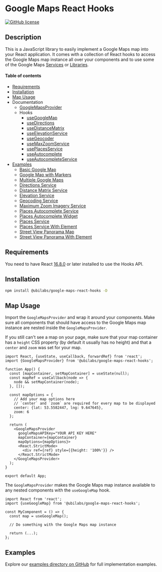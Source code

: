 # Google Maps React Hooks
[![GitHub license](https://img.shields.io/badge/license-MIT-green.svg)](https://github.com/ubilabs/google-maps-react-hooks/tree/main/LICENSE)

## Description

This is a JavaScript library to easily implement a Google Maps map into your React application. It comes with a collection of React hooks to access the Google Maps map instance all over your components and to use some of the Google Maps [Services](https://developers.google.com/maps/documentation/javascript#services) or [Libraries](https://developers.google.com/maps/documentation/javascript#libraries).

#### Table of contents
- [Requirements](#requirements)
- [Installation](#installation)
- [Map Usage](#map-usage)
- Documentation
  - [GoogleMapsProvider](https://github.com/ubilabs/google-maps-react-hooks/tree/main/library/docs/GoogleMapsProvider.md)
  - Hooks
    - [useGoogleMap](https://github.com/ubilabs/google-maps-react-hooks/tree/main/library/docs/useGoogleMap.md)
    - [useDirections](https://github.com/ubilabs/google-maps-react-hooks/tree/main/library/docs/useDirections.md)
    - [useDistanceMatrix](https://github.com/ubilabs/google-maps-react-hooks/tree/main/library/docs/useDistanceMatrix.md)
    - [useElevationService](https://github.com/ubilabs/google-maps-react-hooks/tree/main/library/docs/useElevationService.md)
    - [useGeocoder](https://github.com/ubilabs/google-maps-react-hooks/tree/main/library/docs/useGeocoder.md)
    - [useMaxZoomService](https://github.com/ubilabs/google-maps-react-hooks/tree/main/library/docs/useMaxZoomService.md)
    - [usePlacesService](https://github.com/ubilabs/google-maps-react-hooks/tree/main/library/docs/usePlacesService.md)
    - [useAutocomplete](https://github.com/ubilabs/google-maps-react-hooks/tree/main/library/docs/useAutocomplete.md)
    - [useAutocompleteService](https://github.com/ubilabs/google-maps-react-hooks/tree/main/library/docs/useAutocompleteService.md)
- [Examples](https://github.com/ubilabs/google-maps-react-hooks/tree/main/examples)
  - [Basic Google Map](https://github.com/ubilabs/google-maps-react-hooks/tree/main/examples/basic-google-map)
  - [Google Map with Markers](https://github.com/ubilabs/google-maps-react-hooks/tree/main/examples/google-map-with-markers)
  - [Multiple Google Maps](https://github.com/ubilabs/google-maps-react-hooks/tree/main/examples/multiple-google-maps)
  - [Directions Service](https://github.com/ubilabs/google-maps-react-hooks/tree/main/examples/directions-service)
  - [Distance Matrix Service](https://github.com/ubilabs/google-maps-react-hooks/tree/main/examples/distance-matrix-service)
  - [Elevation Service](https://github.com/ubilabs/google-maps-react-hooks/tree/main/examples/elevation-service)
  - [Geocoding Service](https://github.com/ubilabs/google-maps-react-hooks/tree/main/examples/geocoding-service)
  - [Maximum Zoom Imagery Service](https://github.com/ubilabs/google-maps-react-hooks/tree/main/examples/max-zoom-service)
  - [Places Autocomplete Service](https://github.com/ubilabs/google-maps-react-hooks/tree/main/examples/places-autocomplete-service)
  - [Places Autocomplete Widget](https://github.com/ubilabs/google-maps-react-hooks/tree/main/examples/places-autocomplete-widget)
  - [Places Service](https://github.com/ubilabs/google-maps-react-hooks/tree/main/examples/places-service)
  - [Places Service With Element](https://github.com/ubilabs/google-maps-react-hooks/tree/main/examples/places-service-with-element)
  - [Street View Panorama Map](https://github.com/ubilabs/google-maps-react-hooks/tree/main/examples/street-view-panorama-map)
  - [Street View Panorama With Element](https://github.com/ubilabs/google-maps-react-hooks/tree/main/examples/street-view-panorama-with-element)

## Requirements

You need to have React [16.8.0](https://reactjs.org/blog/2019/02/06/react-v16.8.0.html) or later installed to use the Hooks API.

## Installation

```sh
npm install @ubilabs/google-maps-react-hooks -D
```

## Map Usage

Import the `GoogleMapsProvider` and wrap it around your components.
Make sure all components that should have access to the Google Maps map instance are nested inside the `GoogleMapsProvider`.

If you still can't see a map on your page, make sure that your map container has a `height` CSS property (by default it usually has no height) and that a `center` and `zoom` was set for your map.

```tsx
import React, {useState, useCallback, forwardRef} from 'react';
import {GoogleMapsProvider} from '@ubilabs/google-maps-react-hooks';

function App() {
  const [mapContainer, setMapContainer] = useState(null);
  const mapRef = useCallback(node => {
    node && setMapContainer(node);
  }, []);

  const mapOptions = {
    // Add your map options here
    // `center` and `zoom` are required for every map to be displayed
    center: {lat: 53.5582447, lng: 9.647645},
    zoom: 6
  };

  return (
    <GoogleMapsProvider
      googleMapsAPIKey="YOUR API KEY HERE"
      mapContainer={mapContainer}
      mapOptions={mapOptions}>
      <React.StrictMode>
        <div ref={ref} style={{height: '100%'}} />
      </React.StrictMode>
    </GoogleMapsProvider>
  );
}

export default App;
```

The `GoogleMapsProvider` makes the Google Maps map instance available to any nested components with the `useGoogleMap` hook.

```tsx
import React from 'react';
import {useGoogleMap} from '@ubilabs/google-maps-react-hooks';

const MyComponent = () => {
  const map = useGoogleMap();

  // Do something with the Google Maps map instance

  return (...);
};
```

## Examples

Explore our [examples directory on GitHub](https://github.com/ubilabs/google-maps-react-hooks/tree/main/examples) for full implementation examples.

